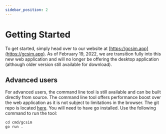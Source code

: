 ```yaml
---
sidebar_position: 2
---
```


# Getting Started

To get started, simply head over to our website at [https://gcsim.app](https://gcsim.app). As of February 19, 2022, we are transition fully into this new web application and will no longer be offering the desktop application (although older version still available for download).

## Advanced users

For advanced users, the command line tool is still available and can be built directly from source. The command line tool offers performance boost over the web application as it is not subject to limitations in the browser. The git repo is located [here](https://github.com/genshinsim/gcsim). You will need to have go installed. Use the following command to run the tool:

```shell
cd cmd/gcsim
go run .
```
